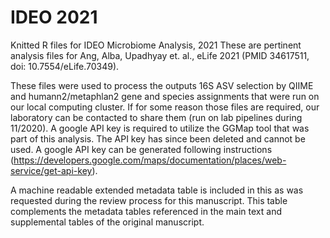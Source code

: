 # IDEO 2021
Knitted R files for IDEO Microbiome Analysis, 2021
These are pertinent analysis files for Ang, Alba, Upadhyay et. al., eLife 2021 (PMID 34617511, doi: 10.7554/eLife.70349). 

These files were used to process the outputs 16S ASV selection by QIIME and humann2/metaphlan2 gene and species assignments that were run on our local computing cluster. If for some reason those files are required, our laboratory can be contacted to share them (run on lab pipelines during 11/2020). A google API key is required to utilize the GGMap tool that was part of this analysis. The API key has since been deleted and cannot be used. A google API key can be generated following instructions (https://developers.google.com/maps/documentation/places/web-service/get-api-key).

A machine readable extended metadata table is included in this as was requested during the review process for this manuscript. This table complements the metadata tables referenced in the main text and supplemental tables of the original manuscript.
